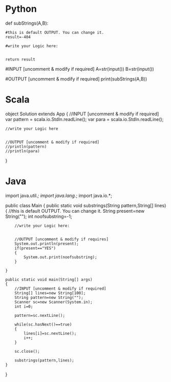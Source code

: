 # Python

def subStrings(A,B):
    
    #this is default OUTPUT. You can change it.
    result=-404
    
    #write your Logic here:
    
    
    return result

#INPUT [uncomment & modify if required]
A=str(input())
B=str(input())

#OUTPUT [uncomment & modify if required]
print(subStrings(A,B))

# Scala

object Solution extends App {
    //INPUT [uncomment & modify if required]
	var pattern = scala.io.StdIn.readLine();
	var para = scala.io.StdIn.readLine();
	
	//write your Logic here
	
	
	//OUTPUT [uncomment & modify if required]
	//println(pattern)
	//println(para)
}

# Java

import java.util.*;
import java.lang.*;
import java.io.*;

public class Main 
{ 
	public static void substrings(String pattern,String[] lines)
	{
	    //this is default OUTPUT. You can change it.
		String present=new String("");
		int noofsubstring=-1;
		
		//write your Logic here:
		
		
		//OUTPUT [uncomment & modify if requires]
		System.out.println(present);
		if(present=="YES")
		{
			System.out.print(noofsubstring);
		}
		
	}

	public static void main(String[] args)
	{
		//INPUT [uncomment & modify if required]
        String[] lines=new String[100];
        String pattern=new String("");
		Scanner sc=new Scanner(System.in);
		int i=0;
		
		pattern=sc.nextLine();
		
		while(sc.hasNext()==true)
		{
			lines[i]=sc.nextLine();
			i++;
		}
        	
        sc.close();
		
        substrings(pattern,lines);
	}
}
